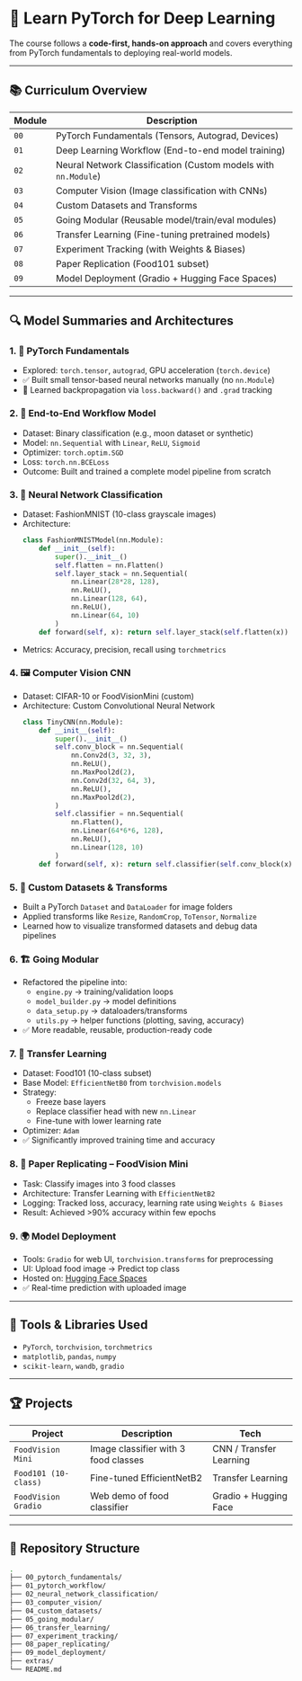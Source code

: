 # 🧠 Learn PyTorch for Deep Learning 

The course follows a **code-first, hands-on approach** and covers everything from PyTorch fundamentals to deploying real-world models.

---

## 📚 Curriculum Overview

| Module | Description |
|--------|-------------|
| `00` | PyTorch Fundamentals (Tensors, Autograd, Devices) |
| `01` | Deep Learning Workflow (End-to-end model training) |
| `02` | Neural Network Classification (Custom models with `nn.Module`) |
| `03` | Computer Vision (Image classification with CNNs) |
| `04` | Custom Datasets and Transforms |
| `05` | Going Modular (Reusable model/train/eval modules) |
| `06` | Transfer Learning (Fine-tuning pretrained models) |
| `07` | Experiment Tracking (with Weights & Biases) |
| `08` | Paper Replication (Food101 subset) |
| `09` | Model Deployment (Gradio + Hugging Face Spaces) |

---

## 🔍 Model Summaries and Architectures

### 1. 🧱 PyTorch Fundamentals
- Explored: `torch.tensor`, `autograd`, GPU acceleration (`torch.device`)
- ✅ Built small tensor-based neural networks manually (no `nn.Module`)
- 🧠 Learned backpropagation via `loss.backward()` and `.grad` tracking

### 2. 🔁 End-to-End Workflow Model
- Dataset: Binary classification (e.g., moon dataset or synthetic)
- Model: `nn.Sequential` with `Linear`, `ReLU`, `Sigmoid`
- Optimizer: `torch.optim.SGD`
- Loss: `torch.nn.BCELoss`
- Outcome: Built and trained a complete model pipeline from scratch

### 3. 🧠 Neural Network Classification
- Dataset: FashionMNIST (10-class grayscale images)
- Architecture:
  ```python
  class FashionMNISTModel(nn.Module):
      def __init__(self):
          super().__init__()
          self.flatten = nn.Flatten()
          self.layer_stack = nn.Sequential(
              nn.Linear(28*28, 128),
              nn.ReLU(),
              nn.Linear(128, 64),
              nn.ReLU(),
              nn.Linear(64, 10)
          )
      def forward(self, x): return self.layer_stack(self.flatten(x))
  ```
- Metrics: Accuracy, precision, recall using `torchmetrics`

### 4. 🖼️ Computer Vision CNN
- Dataset: CIFAR-10 or FoodVisionMini (custom)
- Architecture: Custom Convolutional Neural Network
  ```python
  class TinyCNN(nn.Module):
      def __init__(self):
          super().__init__()
          self.conv_block = nn.Sequential(
              nn.Conv2d(3, 32, 3),
              nn.ReLU(),
              nn.MaxPool2d(2),
              nn.Conv2d(32, 64, 3),
              nn.ReLU(),
              nn.MaxPool2d(2),
          )
          self.classifier = nn.Sequential(
              nn.Flatten(),
              nn.Linear(64*6*6, 128),
              nn.ReLU(),
              nn.Linear(128, 10)
          )
      def forward(self, x): return self.classifier(self.conv_block(x))
  ```

### 5. 🧩 Custom Datasets & Transforms
- Built a PyTorch `Dataset` and `DataLoader` for image folders
- Applied transforms like `Resize`, `RandomCrop`, `ToTensor`, `Normalize`
- Learned how to visualize transformed datasets and debug data pipelines

### 6. 🏗️ Going Modular
- Refactored the pipeline into:
  - `engine.py` → training/validation loops
  - `model_builder.py` → model definitions
  - `data_setup.py` → dataloaders/transforms
  - `utils.py` → helper functions (plotting, saving, accuracy)
- ✅ More readable, reusable, production-ready code

### 7. 🔁 Transfer Learning
- Dataset: Food101 (10-class subset)
- Base Model: `EfficientNetB0` from `torchvision.models`
- Strategy: 
  - Freeze base layers
  - Replace classifier head with new `nn.Linear`
  - Fine-tune with lower learning rate
- Optimizer: `Adam`
- ✅ Significantly improved training time and accuracy

### 8. 📄 Paper Replicating – FoodVision Mini
- Task: Classify images into 3 food classes
- Architecture: Transfer Learning with `EfficientNetB2`
- Logging: Tracked loss, accuracy, learning rate using `Weights & Biases`
- Result: Achieved >90% accuracy within few epochs

### 9. 🌍 Model Deployment
- Tools: `Gradio` for web UI, `torchvision.transforms` for preprocessing
- UI: Upload food image → Predict top class
- Hosted on: [Hugging Face Spaces](https://huggingface.co/spaces)
- ✅ Real-time prediction with uploaded image

---

## 🧪 Tools & Libraries Used

- `PyTorch`, `torchvision`, `torchmetrics`
- `matplotlib`, `pandas`, `numpy`
- `scikit-learn`, `wandb`, `gradio`

---

## 🏆 Projects

| Project | Description | Tech |
|--------|-------------|------|
| `FoodVision Mini` | Image classifier with 3 food classes | CNN / Transfer Learning |
| `Food101 (10-class)` | Fine-tuned EfficientNetB2 | Transfer Learning |
| `FoodVision Gradio` | Web demo of food classifier | Gradio + Hugging Face |

---

## 📂 Repository Structure

```bash
.
├── 00_pytorch_fundamentals/
├── 01_pytorch_workflow/
├── 02_neural_network_classification/
├── 03_computer_vision/
├── 04_custom_datasets/
├── 05_going_modular/
├── 06_transfer_learning/
├── 07_experiment_tracking/
├── 08_paper_replicating/
├── 09_model_deployment/
├── extras/
└── README.md
```

